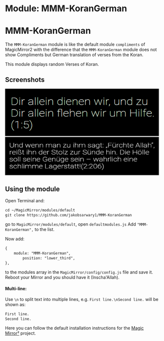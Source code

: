 # Module: MMM-KoranGerman
# MMM-KoranGerman
The `MMM-KoranGerman` module is like the default module `compliments` of MagicMirror2 with the difference that the `MMM-KoranGerman` module does not show Compliments but German translation of verses from the Koran.

This module displays random Verses of Koran.

## Screenshots
![Compliments Screenshot](MMM-KoranGerman-1.png)
![Compliments Screenshot](MMM-KoranGerman-2.png)



## Using the module

Open Terminal and:
```
cd ~/MagicMirror/modules/default
git clone https://github.com/jakobsarwary1/MMM-KoranGerman
```

go to `MagicMirror/modules/default`, open ```defaultmodules.js``` 
Add ```"MMM-KoranGerman",``` to the list.

Now add:
```
{
    module: "MMM-KoranGerman",
		position: "lower_third",
},
```
to the modules array in the `MagicMirror/config/config.js` file and save it.
Reboot your Mirror and you should have it (Inscha'Allah).


#### Multi-line:
Use `\n` to split text into multiple lines, e.g. `First line.\nSecond line.` will be shown as:
```
First line.
Second line.
```

Here you can follow the default installation instructions for the [Magic Mirror²](https://github.com/MichMich/MagicMirror) project.
